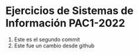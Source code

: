 # Ejercicios de Sistemas de Información PAC1-2022

1. Este es el segundo commit
2. Este fue un cambio desde github

